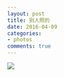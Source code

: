 ```yaml
---
layout: post
title: 别人照的
date: 2016-04-09
categories:
- photos
comments: true
---
```

![](http://urbem.github.io/images/2016-04-09/kaochuan.jpg)
